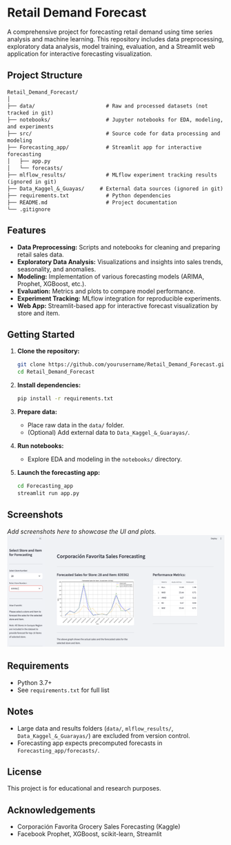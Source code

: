 # Retail Demand Forecast

A comprehensive project for forecasting retail demand using time series analysis and machine learning. This repository includes data preprocessing, exploratory data analysis, model training, evaluation, and a Streamlit web application for interactive forecasting visualization.

## Project Structure

```
Retail_Demand_Forecast/
│
├── data/                       # Raw and processed datasets (not tracked in git)
├── notebooks/                  # Jupyter notebooks for EDA, modeling, and experiments
├── src/                        # Source code for data processing and modeling
├── Forecasting_app/            # Streamlit app for interactive forecasting
│   ├── app.py
│   └── forecasts/
├── mlflow_results/             # MLflow experiment tracking results (ignored in git)
├── Data_Kaggel_&_Guayas/     # External data sources (ignored in git)
├── requirements.txt            # Python dependencies
├── README.md                   # Project documentation
└── .gitignore
```

## Features

- **Data Preprocessing:** Scripts and notebooks for cleaning and preparing retail sales data.
- **Exploratory Data Analysis:** Visualizations and insights into sales trends, seasonality, and anomalies.
- **Modeling:** Implementation of various forecasting models (ARIMA, Prophet, XGBoost, etc.).
- **Evaluation:** Metrics and plots to compare model performance.
- **Experiment Tracking:** MLflow integration for reproducible experiments.
- **Web App:** Streamlit-based app for interactive forecast visualization by store and item.

## Getting Started

1. **Clone the repository:**
    ```sh
    git clone https://github.com/yourusername/Retail_Demand_Forecast.git
    cd Retail_Demand_Forecast
    ```

2. **Install dependencies:**
    ```sh
    pip install -r requirements.txt
    ```

3. **Prepare data:**
    - Place raw data in the `data/` folder.
    - (Optional) Add external data to `Data_Kaggel_&_Guarayas/`.

4. **Run notebooks:**
    - Explore EDA and modeling in the `notebooks/` directory.

5. **Launch the forecasting app:**
    ```sh
    cd Forecasting_app
    streamlit run app.py
    ``` 
## Screenshots

*Add screenshots here to showcase the UI and plots.*
*![alt text](image.png)*


## Requirements

- Python 3.7+
- See `requirements.txt` for full list

## Notes

- Large data and results folders (`data/`, `mlflow_results/`, `Data_Kaggel_&_Guarayas/`) are excluded from version control.
- Forecasting app expects precomputed forecasts in `Forecasting_app/forecasts/`.

## License

This project is for educational and research purposes.

## Acknowledgements

- Corporación Favorita Grocery Sales Forecasting (Kaggle)
- Facebook Prophet, XGBoost, scikit-learn, Streamlit
